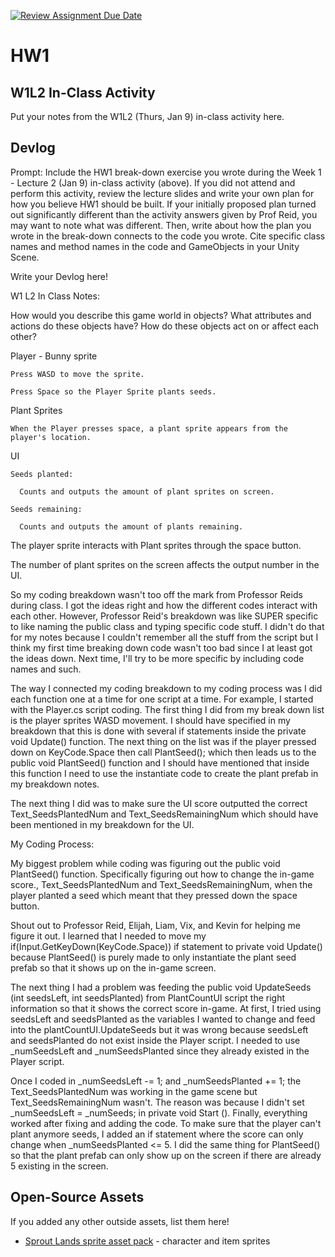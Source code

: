 [![Review Assignment Due Date](https://classroom.github.com/assets/deadline-readme-button-22041afd0340ce965d47ae6ef1cefeee28c7c493a6346c4f15d667ab976d596c.svg)](https://classroom.github.com/a/MjLLqDcN)
# HW1
## W1L2 In-Class Activity

Put your notes from the W1L2 (Thurs, Jan 9) in-class activity here.

## Devlog
Prompt: Include the HW1 break-down exercise you wrote during the Week 1 - Lecture 2 (Jan 9) in-class activity (above). If you did not attend and perform this activity, review the lecture slides and write your own plan for how you believe HW1 should be built. If your initially proposed plan turned out significantly different than the activity answers given by Prof Reid, you may want to note what was different. Then, write about how the plan you wrote in the break-down connects to the code you wrote. Cite specific class names and method names in the code and GameObjects in your Unity Scene.


Write your Devlog here!

W1 L2 In Class Notes:

How would you describe this game world in objects? What attributes and actions do these objects have? How do these objects act on or affect each other?

  Player - Bunny sprite
  
    Press WASD to move the sprite.
    
    Press Space so the Player Sprite plants seeds.
    
  Plant Sprites
  
    When the Player presses space, a plant sprite appears from the player's location.
    
  UI
  
    Seeds planted:
    
      Counts and outputs the amount of plant sprites on screen.
      
    Seeds remaining:
    
      Counts and outputs the amount of plants remaining. 
      
  The player sprite interacts with Plant sprites through the space button.
  
  The number of plant sprites on the screen affects the output number in the UI.

So my coding breakdown wasn't too off the mark from Professor Reids during class. I got the ideas right and how the different codes interact with each other. However, Professor Reid's breakdown was like SUPER specific to like naming the public class and typing specific code stuff. I didn't do that for my notes because I couldn't remember all the stuff from the script but I think my first time breaking down code wasn't too bad since I at least got the ideas down. Next time, I'll try to be more specific by including code names and such. 

The way I connected my coding breakdown to my coding process was I did each function one at a time for one script at a time. For example, I started with the Player.cs script coding. The first thing I did from my break down list is the player sprites WASD movement. I should have specified in my breakdown that this is done with several if statements inside the private void Update() function. The next thing on the list was if the player pressed down on KeyCode.Space then call PlantSeed(); which then leads us to the public void PlantSeed() function and I should have mentioned that inside this function I need to use the instantiate code to create the plant prefab in my breakdown notes. 

The next thing I did was to make sure the UI score outputted the correct Text_SeedsPlantedNum and Text_SeedsRemainingNum which should have been mentioned in my breakdown for the UI. 

My Coding Process:

My biggest problem while coding was figuring out the public void PlantSeed() function. Specifically figuring out how to change the in-game score., Text_SeedsPlantedNum and Text_SeedsRemainingNum, when the player planted a seed which meant that they pressed down the space button.

Shout out to Professor Reid, Elijah, Liam, Vix, and Kevin for helping me figure it out. I learned that I needed to move my if(Input.GetKeyDown(KeyCode.Space)) if statement to private void Update() because PlantSeed() is purely made to only instantiate the plant seed prefab so that it shows up on the in-game screen. 

The next thing I had a problem was feeding the public void UpdateSeeds (int seedsLeft, int seedsPlanted) from PlantCountUI script the right information so that it shows the correct score in-game. At first, I tried using seedsLeft and seedsPlanted as the variables I wanted to change and feed into the plantCountUI.UpdateSeeds but it was wrong because seedsLeft and seedsPlanted do not exist inside the Player script. I needed to use _numSeedsLeft and _numSeedsPlanted since they already existed in the Player script.

Once I coded in _numSeedsLeft -= 1; and _numSeedsPlanted += 1; the Text_SeedsPlantedNum was working in the game scene but Text_SeedsRemainingNum wasn't. The reason was because I didn't set _numSeedsLeft = _numSeeds; in private void Start (). Finally, everything worked after fixing and adding the code. To make sure that the player can't plant anymore seeds, I added an if statement where the score can only change when _numSeedsPlanted <= 5. I did the same thing for PlantSeed() so that the plant prefab can only show up on the screen if there are already 5 existing in the screen. 

## Open-Source Assets
If you added any other outside assets, list them here!
- [Sprout Lands sprite asset pack](https://cupnooble.itch.io/sprout-lands-asset-pack) - character and item sprites

